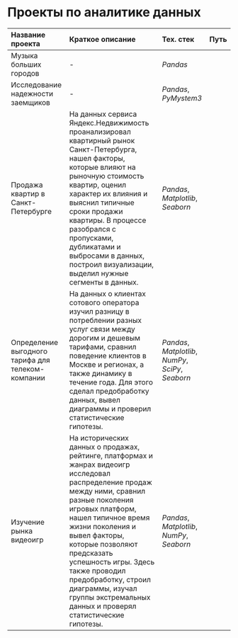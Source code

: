 # Проекты по аналитике данных

| Название проекта | Краткое описание | Тех. стек | Путь |
| :---------- | :------------------------------ | :-------------- | :---------- |
| Музыка больших городов | - | *Pandas* |
| Исследование надежности заемщиков | - | *Pandas*, *PyMystem3* |
| Продажа квартир в Санкт-Петербурге | На данных сервиса Яндекс.Недвижимость проанализировал квартирный рынок Санкт-Петербурга, нашел факторы, которые влияют на рыночную стоимость квартир, оценил характер их влияния и выяснил типичные сроки продажи квартиры. В процессе разобрался с пропусками, дубликатами и выбросами в данных, построил визуализации, выделил нужные сегменты в данных. | *Pandas*, *Matplotlib*, *Seaborn* |
| Определение выгодного тарифа для телеком-компании | На данных о клиентах сотового оператора изучил разницу в потреблении разных услуг связи между дорогим и дешевым тарифами, сравнил поведение клиентов в Москве и регионах, а также динамику в течение года. Для этого сделал предобработку данных, вывел диаграммы и проверил статистические гипотезы. | *Pandas*, *Matplotlib*, *NumPy*, *SciPy*, *Seaborn* |
| Изучение рынка видеоигр | На исторических данных о продажах, рейтинге, платформах и жанрах видеоигр исследовал распределение продаж между ними, сравнил разные поколения игровых платформ, нашел типичное время жизни поколения и вывел факторы, которые позволяют предсказать успешность игры. Здесь также проводил предобработку, строил диаграммы, изучал группы экстремальных данных и проверял статистические гипотезы. | *Pandas*, *Matplotlib*, *NumPy*, *Seaborn* |
